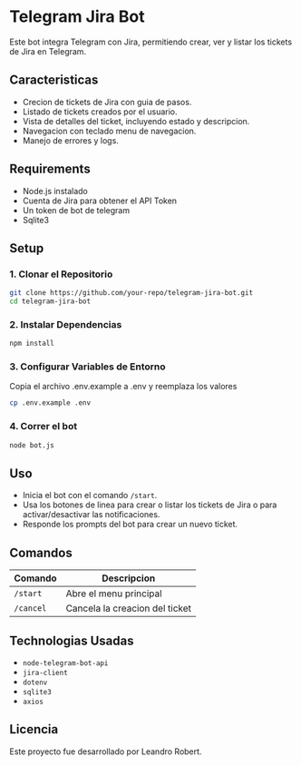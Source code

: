 # Telegram Jira Bot

Este bot integra Telegram con Jira, permitiendo crear, ver y listar los tickets de Jira en Telegram.

## Caracteristicas

- Crecion de tickets de Jira con guia de pasos.
- Listado de tickets creados por el usuario.
- Vista de detalles del ticket, incluyendo estado y descripcion.
- Navegacion con teclado menu de navegacion.
- Manejo de errores y logs.

## Requirements

- Node.js instalado
- Cuenta de Jira para obtener el API Token
- Un token de bot de telegram
- Sqlite3

## Setup

### 1. Clonar el Repositorio

```sh
git clone https://github.com/your-repo/telegram-jira-bot.git
cd telegram-jira-bot
```

### 2. Instalar Dependencias

```sh
npm install
```

### 3. Configurar Variables de Entorno

Copia el archivo .env.example a .env y reemplaza los valores

```sh
cp .env.example .env
```

### 4. Correr el bot

```sh
node bot.js
```

## Uso

- Inicia el bot con el comando `/start`.
- Usa los botones de linea para crear o listar los tickets de Jira o para activar/desactivar las notificaciones.
- Responde los prompts del bot para crear un nuevo ticket.

## Comandos

| Comando   | Descripcion                    |
| --------- | ------------------------------ |
| `/start`  | Abre el menu principal         |
| `/cancel` | Cancela la creacion del ticket |

## Technologias Usadas

- `node-telegram-bot-api`
- `jira-client`
- `dotenv`
- `sqlite3`
- `axios`

## Licencia

Este proyecto fue desarrollado por Leandro Robert.
